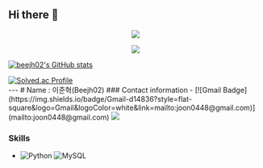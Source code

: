 ## Hi there 👋

<div align=center> 
  <img src="https://github.com/user-attachments/assets/9ba9d953-eccf-4b7d-8d02-ef7108091511">
  
  <a href="https://hits.seeyoufarm.com"><img src="https://hits.seeyoufarm.com/api/count/incr/badge.svg?url=https%3A%2F%2Fgithub.com%2Fbeejh02&count_bg=%2379C83D&title_bg=%23FF8B3A&icon=&icon_color=%23FFFFFF&title=hits&edge_flat=false"/></a>
</div>

[![beejh02's GitHub stats](https://github-readme-stats.vercel.app/api?username=beejh02)](https://github.com/beejh02/github-readme-stats)
<div>
<a href="https://solved.ac/joon0448" target="_blank">
      <img src="http://mazassumnida.wtf/api/v2/generate_badge?boj=joon0448" alt="Solved.ac Profile">
</a>
</div>
---
# Name : 이준혁(Beejh02)
### Contact information
- [![Gmail Badge](https://img.shields.io/badge/Gmail-d14836?style=flat-square&logo=Gmail&logoColor=white&link=mailto:joon0448@gmail.com)](mailto:joon0448@gmail.com) <img src="https://img.shields.io/badge/Instagram-E4405F?style=flat-square&logo=Instagram&logoColor=white&link=https://www.instagram.com/bee_jh_02"/>

### Skills

- <img alt="Python" src ="https://img.shields.io/badge/Python-3776AB.svg?&style=for-the-badge&logo=Python&logoColor=white"/> <img alt="MySQL" src ="https://img.shields.io/badge/MySQL-4479A1.svg?&style=for-the-badge&logo=MySQL&logoColor=white"/>
